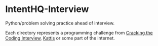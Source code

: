 # IntentHQ-Interview
Python/problem solving practice ahead of interview.

Each directory represents a programming challenge from [Cracking the Coding Interview](https://www.amazon.co.uk/dp/0984782850/), [Kattis](https://open.kattis.com/) or some part of the internet.

